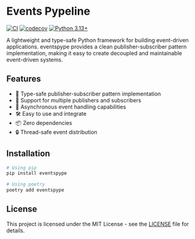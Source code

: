 # Events Pypeline

[![CI](https://github.com/gianlucapagliara/eventspype/actions/workflows/ci.yml/badge.svg)](https://github.com/gianlucapagliara/eventspype/actions/workflows/ci.yml)
[![codecov](https://codecov.io/gh/gianlucapagliara/eventspype/branch/main/graph/badge.svg)](https://codecov.io/gh/gianlucapagliara/eventspype)
[![Python 3.13+](https://img.shields.io/badge/python-3.13+-blue.svg)](https://www.python.org/downloads/)

A lightweight and type-safe Python framework for building event-driven applications. eventspype provides a clean publisher-subscriber pattern implementation, making it easy to create decoupled and maintainable event-driven systems.

## Features

- 🎯 Type-safe publisher-subscriber pattern implementation
- 🔄 Support for multiple publishers and subscribers
- 🚀 Asynchronous event handling capabilities
- 🛠️ Easy to use and integrate
- 📦 Zero dependencies
- 🔒 Thread-safe event distribution

## Installation

```bash
# Using pip
pip install eventspype

# Using poetry
poetry add eventspype
```

## License

This project is licensed under the MIT License - see the [LICENSE](LICENSE) file for details.
